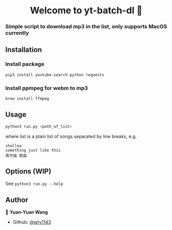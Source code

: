 <h1 align="center">Welcome to yt-batch-dl 👋</h1>
<p>
</p>

### Simple script to download mp3 in the list, only supports MacOS currently


## Installation

### Install package
```sh
pip3 install youtube-search-python requests
```

### Install ppmpeg for webm to mp3
```sh
brew install ffmpeg
```

## Usage

```sh
python3 run.py <path_of_list>
```

where list is a plain list of songs separated by line breaks, e.g.
```
shallow
something just like this
周杰倫 夜曲
```

## Options (WIP)
See ```python3 run.py --help```

## Author

👤 **Yuan-Yuan Wang**

* Github: [@wty1143](https://github.com/wty1143)
